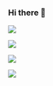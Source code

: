 ### Hi there 👋

<img src="https://img.shields.io/badge/-Java-%23F08080?style=flat-square&logo=Java8&logoColor=white"/></a>

<img src="https://img.shields.io/badge/-Spring-%2332CD32?style=flat-square&logo=Spring&logoColor=white"/></a>

<img src="https://img.shields.io/badge/-SpringBoot-%237CFC00?style=flat-square&logo=Springboot&logoColor=white"/></a>

<img src="https://img.shields.io/badge/-React--Native-%231E90FF?style=flat-square&logo=Reactnative&logoColor=white"/></a>
